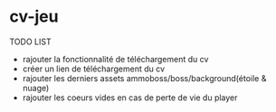 # cv-jeu

TODO LIST

- rajouter la fonctionnalité de téléchargement du cv
- créer un lien de téléchargement du cv
- rajouter les derniers assets ammoboss/boss/background(étoile & nuage)
- rajouter les coeurs vides en cas de perte de vie du player

